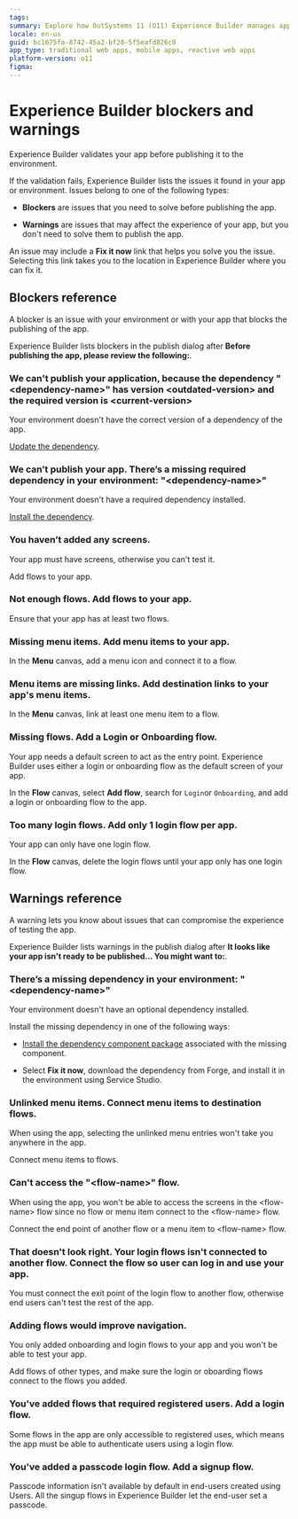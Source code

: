 ```yaml
---
tags:
summary: Explore how OutSystems 11 (O11) Experience Builder manages app publishing through blockers and warnings identification.
locale: en-us
guid: bc1675fa-8742-45a2-bf28-5f5eafd826c0
app_type: traditional web apps, mobile apps, reactive web apps
platform-version: o11
figma:
---
```


# Experience Builder blockers and warnings

Experience Builder validates your app before publishing it to the environment.

If the validation fails, Experience Builder lists the issues it found in your app or environment.
Issues belong to one of the following types:

* **Blockers** are issues that you need to solve before publishing the app.

* **Warnings** are issues that may affect the experience of your app, but you don't need to solve them to publish the app.

An issue may include a **Fix it now** link that helps you solve you the issue. Selecting this link takes you to the location in Experience Builder where you can fix it.

## Blockers reference

A blocker is an issue with your environment or with your app that blocks the publishing of the app.

Experience Builder lists blockers in the publish dialog after **Before publishing the app, please review the following:**.

### We can't publish your application, because the dependency "&lt;dependency-name&gt;" has version &lt;outdated-version&gt; and the required version is &lt;current-version&gt;

Your environment doesn't have the correct version of a dependency of the app. 

[Update the dependency](../how-update-dependency.md).

### We can’t publish your app. There’s a missing required dependency in your environment: "&lt;dependency-name&gt;"

Your environment doesn't have a required dependency installed.

[Install the dependency](../how-update-dependency.md).

### You haven’t added any screens.

Your app must have screens, otherwise you can't test it.

Add flows to your app.

### Not enough flows. Add flows to your app.

Ensure that your app has at least two flows.

### Missing menu items. Add menu items to your app.

In the **Menu** canvas, add a menu icon and connect it to a flow.

### Menu items are missing links. Add destination links to your app's menu items.

In the **Menu** canvas, link at least one menu item to a flow.

### Missing flows. Add a Login or Onboarding flow.

Your app needs a default screen to act as the entry point. Experience Builder uses either a login or onboarding flow as the default screen of your app.

In the **Flow** canvas, select **Add flow**, search for `Login`or `Onboarding`, and add a login or onboarding flow to the app.

### Too many login flows. Add only 1 login flow per app.

Your app can only have one login flow.

In the **Flow** canvas, delete the login flows until your app only has one login flow.

## Warnings reference

A warning lets you know about issues that can compromise the experience of testing the app.

Experience Builder lists warnings in the publish dialog after **It looks like your app isn't ready to be published... You might want to:**.

### There’s a missing dependency in your environment: "&lt;dependency-name&gt;"

Your environment doesn't have an optional dependency installed.

Install the missing dependency in one of the following ways:

* [Install the dependency component package](../how-update-dependency.md)  associated with the missing component.

* Select **Fix it now**, download the dependency from Forge, and install it in the environment using Service Studio.

### Unlinked menu items. Connect menu items to destination flows.

When using the app, selecting the unlinked menu entries won't take you anywhere in the app.

Connect menu items to flows.

### Can't access the "&lt;flow-name&gt;" flow.

When using the app, you won't be able to access the screens in the &lt;flow-name&gt; flow since no flow or menu item connect to the &lt;flow-name&gt; flow.

Connect the end point of another flow or a menu item to &lt;flow-name&gt; flow.

### That doesn't look right. Your login flows isn't connected to another flow. Connect the flow so user can log in and use your app.

You must connect the exit point of the login flow to another flow, otherwise end users can't test the rest of the app.

### Adding flows would improve navigation.

You only added onboarding and login flows to your app and you won't be able to test your app.

Add flows of other types, and make sure the login or oboarding flows connect to the flows you added.

### You've added flows that required registered users. Add a login flow.

Some flows in the app are only accessible to registered uses, which means the app must be able to authenticate users using a login flow.

### You've added a passcode login flow. Add a signup flow.

Passcode information isn't available by default in end-users created using Users.
All the singup flows in Experience Builder let the end-user set a passcode.
